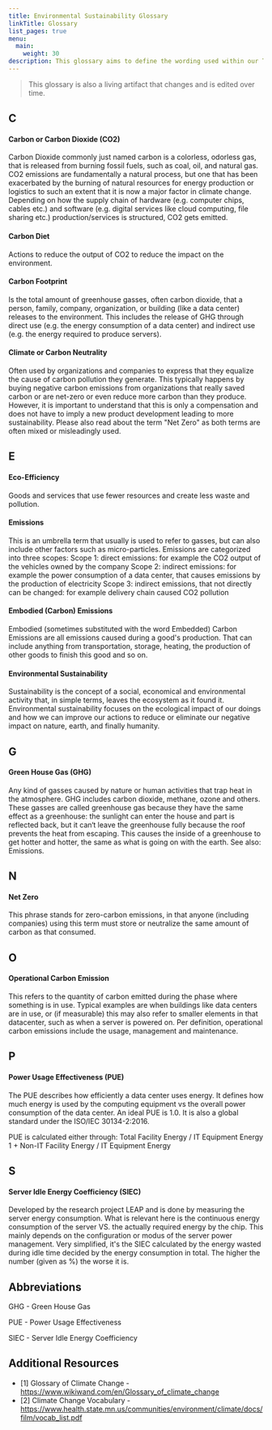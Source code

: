 ```yaml
---
title: Environmental Sustainability Glossary
linkTitle: Glossary
list_pages: true
menu:
  main:
    weight: 30
description: This glossary aims to define the wording used within our Technical Advisory Group (TAG) for environmental sustainability. It doesn't claim to be holistically complete and therefore provides additional resources where needed.
---
```


> This glossary is also a living artifact that changes and is edited over time.

## C

#### **Carbon or Carbon Dioxide (CO2)**

Carbon Dioxide commonly just named carbon is a colorless, odorless gas, that is released from burning fossil fuels, such as coal, oil, and natural gas. 
CO2 emissions are fundamentally a natural process, but one that has been exacerbated by the burning of natural resources for energy production or logistics to such an extent that it is now a major factor in climate change. Depending on how the supply chain of hardware (e.g. computer chips, cables etc.) and software (e.g. digital services like cloud computing, file sharing etc.) production/services is structured, CO2 gets emitted. 

#### **Carbon Diet**

Actions to reduce the output of CO2 to reduce the impact on the environment.


#### **Carbon Footprint**

Is the total amount of greenhouse gasses, often carbon dioxide, that a person, family, company, organization, or building (like a data center) releases to the environment. 
This includes the release of GHG through direct use (e.g. the energy consumption of a data center) and indirect use (e.g. the energy required to produce servers).

#### **Climate or Carbon Neutrality**

Often used by organizations and companies to express that they equalize the cause of carbon pollution they generate. 
This typically happens by buying negative carbon emissions from organizations that really saved carbon or are net-zero or even reduce more carbon than they produce. 
However, it is important to understand that this is only a compensation and does not have to imply a new product development leading to more sustainability. Please also read about the term "Net Zero" as both terms are often mixed or misleadingly used.

## E

#### **Eco-Efficiency**

Goods and services that use fewer resources and create less waste and pollution.

#### **Emissions**

This is an umbrella term that usually is used to refer to gasses, but can also include other factors such as micro-particles. Emissions are categorized into three scopes:
Scope 1: direct emissions: for example the CO2 output of the vehicles owned by the company
Scope 2: indirect emissions: for example the power consumption of a data center, that causes emissions by the production of electricity
Scope 3: indirect emissions, that not directly can be changed: for example delivery chain caused CO2 pollution


#### **Embodied (Carbon) Emissions**

Embodied (sometimes substituted with the word Embedded) Carbon Emissions are all emissions caused during a good's production. 
That can include anything from transportation, storage, heating, the production of other goods to finish this good and so on.

#### **Environmental Sustainability**

Sustainability is the concept of a social, economical and environmental activity that, in simple terms, leaves the ecosystem as it found it. 
Environmental sustainability focuses on the ecological impact of our doings and how we can improve our actions to reduce or eliminate our negative impact on nature, earth, and finally humanity.

## G

#### **Green House Gas (GHG)**

Any kind of gasses caused by nature or human activities that trap heat in the atmosphere. GHG includes carbon dioxide, methane, ozone and others. 
These gasses are called greenhouse gas because they have the same effect as a greenhouse: the sunlight can enter the house and part is reflected back, but it can‘t leave the greenhouse fully because the roof prevents the heat from escaping. 
This causes the inside of a greenhouse to get hotter and hotter, the same as what is going on with the earth. See also: Emissions.

## N

#### **Net Zero**

This phrase stands for zero-carbon emissions, in that anyone (including companies) using this term must store or neutralize the same amount of carbon as that consumed.

## O

#### **Operational Carbon Emission**

This refers to the quantity of carbon emitted during the phase where something is in use. Typical examples are when buildings like data centers are in use, or (if measurable) this may also refer to smaller elements in that datacenter, such as when a server is powered on. 
Per definition, operational carbon emissions include the usage, management and maintenance.

## P

#### **Power Usage Effectiveness (PUE)**

The PUE describes how efficiently a data center uses energy. It defines how much energy is used by the computing equipment vs the overall power consumption of the data center. 
An ideal PUE is 1.0. It is also a global standard under the ISO/IEC 30134-2:2016.

PUE is calculated either through:
Total Facility Energy / IT Equipment Energy
1 + Non-IT Facility Energy / IT Equipment Energy

## S

#### **Server Idle Energy Coefficiency (SIEC)**

Developed by the research project LEAP and is done by measuring the server energy consumption. What is relevant here is the continuous energy consumption of the server VS. the actually required energy by the chip. 
This mainly depends on the configuration or modus of the server power management. Very simplified, it's the SIEC calculated by the energy wasted during idle time decided by the energy consumption in total. 
The higher the number (given as %) the worse it is.

## Abbreviations

GHG - Green House Gas

PUE - Power Usage Effectiveness

SIEC - Server Idle Energy Coefficiency




## Additional Resources

* [1] Glossary of Climate Change - https://www.wikiwand.com/en/Glossary_of_climate_change
* [2] Climate Change Vocabulary - https://www.health.state.mn.us/communities/environment/climate/docs/film/vocab_list.pdf
